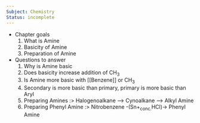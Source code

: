 ```yaml
---
Subject: Chemistry
Status: incomplete
---
```

- Chapter goals
	1. What is Amine
	2. Basicity of Amine
	3. Preparation of Amine
- Questions to answer
	1. Why is Amine basic
	2. Does basicity increase addition of CH<sub>3</sub>
	3. Is Amine more basic with [[Benzene]] or CH<sub>3</sub>
	4. Secondary is more basic than primary, primary is more basic than Aryl
	5. Preparing Amines  :> Halogenoalkane --> Cynoalkane --> Alkyl Amine
	6. Preparing Phenyl Amine :> Nitrobenzene -(Sn+<sub>conc.</sub>HCl)-> Phenyl Amine